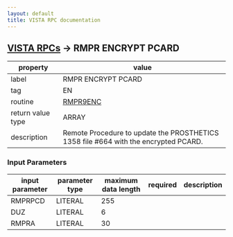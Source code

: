 ```yaml
---
layout: default
title: VISTA RPC documentation
---
```




## [VISTA RPCs](TableOfContent.md) &#8594; RMPR ENCRYPT PCARD 

 property | value 
--- | --- 
 label | RMPR ENCRYPT PCARD
 tag | EN
 routine | [RMPR9ENC](http://code.osehra.org/dox/Routine_RMPR9ENC_source.html)
 return value type | ARRAY
 description | Remote Procedure to update the PROSTHETICS 1358 file #664 with the encrypted PCARD.

### Input Parameters

| input parameter | parameter type | maximum data length | required | description | 
| --- | --- | --- | --- | --- | 
| RMPRPCD | LITERAL | 255 |  |  | 
| DUZ | LITERAL | 6 |  |  | 
| RMPRA | LITERAL | 30 |  |  | 